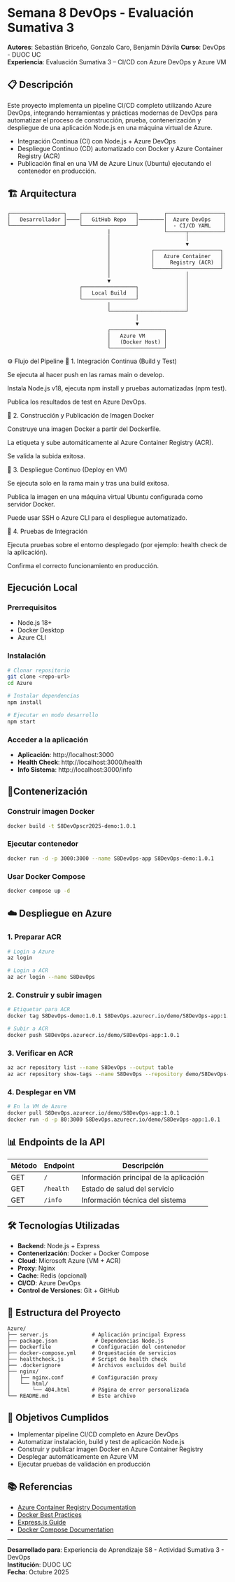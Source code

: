 # Semana 8 DevOps - Evaluación Sumativa 3

**Autores**: Sebastián Briceño, Gonzalo Caro, Benjamín Dávila
**Curso**: DevOps - DUOC UC  
**Experiencia**: Evaluación Sumativa 3 – CI/CD con Azure DevOps y Azure VM 

## 📋 Descripción

Este proyecto implementa un pipeline CI/CD completo utilizando Azure DevOps, integrando herramientas y prácticas modernas de DevOps para automatizar el proceso de construcción, prueba, contenerización y despliegue de una aplicación Node.js en una máquina virtual de Azure.
- Integración Continua (CI) con Node.js + Azure DevOps
- Despliegue Continuo (CD) automatizado con Docker y Azure Container Registry (ACR)
- Publicación final en una VM de Azure Linux (Ubuntu) ejecutando el contenedor en producción.

## 🏗️ Arquitectura

```
┌─────────────────┐    ┌─────────────────┐        ┌──────────────────┐
│   Desarrollador │────│   GitHub Repo   │────────│  Azure DevOps    │
└─────────────────┘    └─────────────────┘        │  - CI/CD YAML    │
                                |                 └──────┬───────────┘
                                │                        │
                                │                        ▼
                                │             ┌─────────────────────┐
                                │             │   Azure Container   │
                                │             │     Registry (ACR)  │
                                │             └─────────────────────┘
                                │                        │
                                ▼                        │
                       ┌─────────────────┐               │
                       │   Local Build   │               │
                       └─────────────────┘               │
                                │                        │
                                └────────────────────────┘
                                         │
                                         ▼
                                ┌─────────────────┐
                                │   Azure VM      │
                                │   (Docker Host) │
                                └─────────────────┘

```

⚙️ Flujo del Pipeline
🔹 1. Integración Continua (Build y Test)

Se ejecuta al hacer push en las ramas main o develop.

Instala Node.js v18, ejecuta npm install y pruebas automatizadas (npm test).

Publica los resultados de test en Azure DevOps.

🔹 2. Construcción y Publicación de Imagen Docker

Construye una imagen Docker a partir del Dockerfile.

La etiqueta y sube automáticamente al Azure Container Registry (ACR).

Se valida la subida exitosa.

🔹 3. Despliegue Continuo (Deploy en VM)

Se ejecuta solo en la rama main y tras una build exitosa.

Publica la imagen en una máquina virtual Ubuntu configurada como servidor Docker.

Puede usar SSH o Azure CLI para el despliegue automatizado.

🔹 4. Pruebas de Integración

Ejecuta pruebas sobre el entorno desplegado (por ejemplo: health check de la aplicación).

Confirma el correcto funcionamiento en producción.

## Ejecución Local

### Prerrequisitos
- Node.js 18+
- Docker Desktop
- Azure CLI

### Instalación
```bash
# Clonar repositorio
git clone <repo-url>
cd Azure

# Instalar dependencias
npm install

# Ejecutar en modo desarrollo
npm start
```

### Acceder a la aplicación
- **Aplicación**: http://localhost:3000
- **Health Check**: http://localhost:3000/health
- **Info Sistema**: http://localhost:3000/info

## 🐳Contenerización

### Construir imagen Docker
```bash
docker build -t S8DevOpscr2025-demo:1.0.1
```

### Ejecutar contenedor
```bash
docker run -d -p 3000:3000 --name S8DevOps-app S8DevOps-demo:1.0.1
```

### Usar Docker Compose
```bash
docker compose up -d
```

## ☁️ Despliegue en Azure

### 1. Preparar ACR
```bash
# Login a Azure
az login

# Login a ACR
az acr login --name S8DevOps
```

### 2. Construir y subir imagen
```bash
# Etiquetar para ACR
docker tag S8DevOps-demo:1.0.1 S8DevOps.azurecr.io/demo/S8DevOps-app:1.0.1

# Subir a ACR
docker push S8DevOps.azurecr.io/demo/S8DevOps-app:1.0.1
```

### 3. Verificar en ACR
```bash
az acr repository list --name S8DevOps --output table
az acr repository show-tags --name S8DevOps --repository demo/S8DevOps-app
```

### 4. Desplegar en VM
```bash
# En la VM de Azure
docker pull S8DevOps.azurecr.io/demo/S8DevOps-app:1.0.1
docker run -d -p 80:3000 S8DevOps.azurecr.io/demo/S8DevOps-app:1.0.1
```

## 📊 Endpoints de la API

| Método | Endpoint | Descripción |
|--------|----------|-------------|
| GET | `/` | Información principal de la aplicación |
| GET | `/health` | Estado de salud del servicio |
| GET | `/info` | Información técnica del sistema |

## 🛠️ Tecnologías Utilizadas

- **Backend**: Node.js + Express
- **Contenerización**: Docker + Docker Compose
- **Cloud**: Microsoft Azure (VM + ACR)
- **Proxy**: Nginx
- **Cache**: Redis (opcional)
- **CI/CD**: Azure DevOps
- **Control de Versiones**: Git + GitHub

## 📝 Estructura del Proyecto

```
Azure/
├── server.js              # Aplicación principal Express
├── package.json            # Dependencias Node.js
├── Dockerfile             # Configuración del contenedor
├── docker-compose.yml     # Orquestación de servicios
├── healthcheck.js         # Script de health check
├── .dockerignore          # Archivos excluidos del build
├── nginx/
│   ├── nginx.conf         # Configuración proxy
│   └── html/
│       └── 404.html       # Página de error personalizada
└── README.md              # Este archivo
```

## 🎯 Objetivos Cumplidos
- Implementar pipeline CI/CD completo en Azure DevOps
- Automatizar instalación, build y test de aplicación Node.js
- Construir y publicar imagen Docker en Azure Container Registry
- Desplegar automáticamente en Azure VM
- Ejecutar pruebas de validación en producción

## 📚 Referencias

- [Azure Container Registry Documentation](https://docs.microsoft.com/en-us/azure/container-registry/)
- [Docker Best Practices](https://docs.docker.com/develop/dev-best-practices/)
- [Express.js Guide](https://expressjs.com/en/guide/routing.html)
- [Docker Compose Documentation](https://docs.docker.com/compose/)

---

**Desarrollado para**: Experiencia de Aprendizaje S8 - Actividad Sumativa 3 - DevOps  
**Institución**: DUOC UC  
**Fecha**: Octubre 2025
